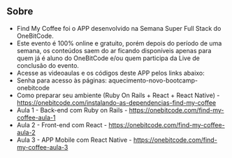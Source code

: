 ## Sobre

- Find My Coffee foi o APP desenvolvido na Semana Super Full Stack do OneBitCode.
- Este evento é 100% online e gratuito, porém depois do período de uma semana, os conteúdos saem do ar ficando disponíveis apenas para quem já é aluno do OneBitCode e/ou quem participa da Live de conclusão do evento.
- Acesse as videoaulas e os códigos deste APP pelos links abaixo:
- Senha para acesso às páginas: aquecimento-novo-bootcamp-onebitcode
- Como preparar seu ambiente (Ruby On Rails + React + React Native) - https://onebitcode.com/instalando-as-dependencias-find-my-coffee
- Aula 1 - Back-end com Ruby on Rails - https://onebitcode.com/find-my-coffee-aula-1
- Aula 2 - Front-end com React - https://onebitcode.com/find-my-coffee-aula-2
- Aula 3 - APP Mobile com React Native - https://onebitcode.com/find-my-coffee-aula-3


